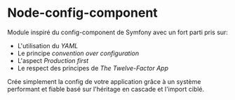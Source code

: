 # Node-config-component

Module inspiré du config-component de Symfony avec un fort parti pris sur:
- L'utilisation du *YAML*
- Le principe *convention over configuration*
- L'aspect *Production first*
- Le respect des principes de *The Twelve-Factor App*

Crée simplement la config de votre application grâce à un système performant et fiable basé sur l'héritage en cascade et l'import ciblé.
